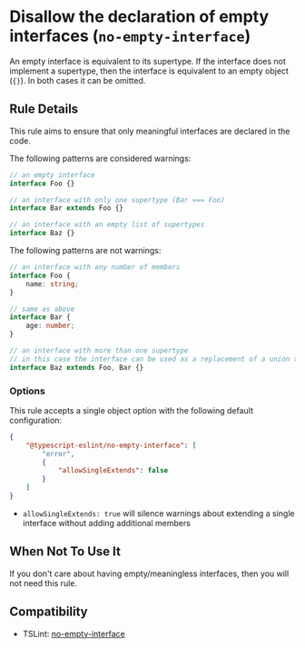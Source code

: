 # Disallow the declaration of empty interfaces (`no-empty-interface`)

An empty interface is equivalent to its supertype. If the interface does not implement a supertype, then
the interface is equivalent to an empty object (`{}`). In both cases it can be omitted.

## Rule Details

This rule aims to ensure that only meaningful interfaces are declared in the code.

The following patterns are considered warnings:

```ts
// an empty interface
interface Foo {}

// an interface with only one supertype (Bar === Foo)
interface Bar extends Foo {}

// an interface with an empty list of supertypes
interface Baz {}
```

The following patterns are not warnings:

```ts
// an interface with any number of members
interface Foo {
    name: string;
}

// same as above
interface Bar {
    age: number;
}

// an interface with more than one supertype
// in this case the interface can be used as a replacement of a union type.
interface Baz extends Foo, Bar {}
```

### Options

This rule accepts a single object option with the following default configuration:

```json
{
    "@typescript-eslint/no-empty-interface": [
        "error",
        {
            "allowSingleExtends": false
        }
    ]
}
```

-   `allowSingleExtends: true` will silence warnings about extending a single interface without adding additional members

## When Not To Use It

If you don't care about having empty/meaningless interfaces, then you will not need this rule.

## Compatibility

-   TSLint: [no-empty-interface](https://palantir.github.io/tslint/rules/no-empty-interface/)
